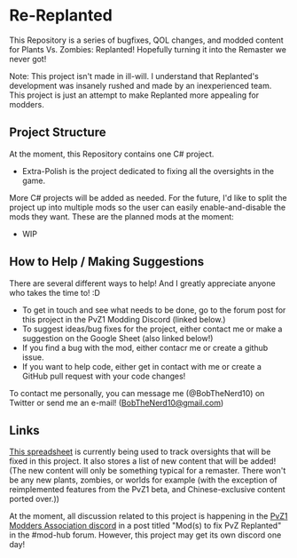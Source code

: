 # Re-Replanted
This Repository is a series of bugfixes, QOL changes, and modded content for Plants Vs. Zombies: Replanted! Hopefully turning it into the Remaster we never got!

Note: This project isn't made in ill-will. I understand that Replanted's development was insanely rushed and made by an inexperienced team. This project is just an attempt to make Replanted more appealing for modders.

## Project Structure
At the moment, this Repository contains one C# project.
- Extra-Polish is the project dedicated to fixing all the oversights in the game. 

More C# projects will be added as needed. For the future, I'd like to split the project up into multiple mods so the user can easily enable-and-disable the mods they want. These are the planned mods at the moment:
- WIP

## How to Help / Making Suggestions
There are several different ways to help! And I greatly appreciate anyone who takes the time to! :D
- To get in touch and see what needs to be done, go to the forum post for this project in the PvZ1 Modding Discord (linked below.) 
- To suggest ideas/bug fixes for the project, either contact me or make a suggestion on the Google Sheet (also linked below!)
- If you find a bug with the mod, either contacr me or create a github issue.
- If you want to help code, either get in contact with me or create a GitHub pull request with your code changes!

To contact me personally, you can message me (@BobTheNerd10) on Twitter or send me an e-mail! (BobTheNerd10@gmail.com) 

## Links
[This spreadsheet](https://docs.google.com/spreadsheets/d/10N_Q6xMBUn9X6yh2J6AfADarAxr983ox4QMMI-m2s5A/edit?usp=sharing) is currently being used to track oversights that will be fixed in this project. It also stores a list of new content that will be added! (The new content will only be something typical for a remaster. There won't be any new plants, zombies, or worlds for example (with the exception of reimplemented features from the PvZ1 beta, and Chinese-exclusive content ported over.))

At the moment, all discussion related to this project is happening in the [PvZ1 Modders Association discord](https://discord.gg/cGBwQQaC7m) in a post titled "Mod(s) to fix PvZ Replanted" in the #mod-hub forum. However, this project may get its own discord one day!

